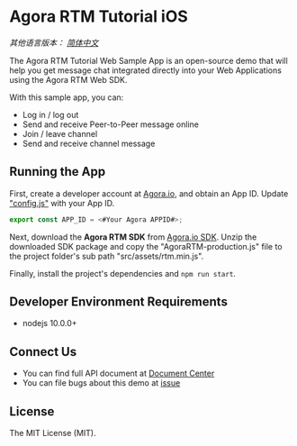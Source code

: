 # Agora RTM Tutorial iOS

*其他语言版本： [简体中文](README.zh.md)*

The Agora RTM Tutorial Web Sample App is an open-source demo that will help you get message chat integrated directly into your Web Applications using the Agora RTM Web SDK.

With this sample app, you can:

- Log in / log out
- Send and receive Peer-to-Peer message online
- Join / leave channel
- Send and receive channel message

## Running the App
First, create a developer account at [Agora.io](https://dashboard.agora.io/signin/), and obtain an App ID. Update ["config.js"](src/config.js) with your App ID.

```javascript
export const APP_ID = <#Your Agora APPID#>;
```

Next, download the **Agora RTM SDK** from [Agora.io SDK](https://www.agora.io/en/download/). Unzip the downloaded SDK package and copy the "AgoraRTM-production.js" file to the project folder's sub path "src/assets/rtm.min.js".

Finally, install the project's dependencies and `npm run start`.

## Developer Environment Requirements
* nodejs 10.0.0+

## Connect Us

- You can find full API document at [Document Center](https://docs.agora.io/en/)
- You can file bugs about this demo at [issue](https://github.com/AgoraIO/RTM/issues)

## License

The MIT License (MIT).
